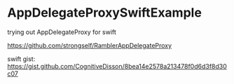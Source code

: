 # AppDelegateProxySwiftExample
trying out AppDelegateProxy for swift

https://github.com/strongself/RamblerAppDelegateProxy

swift gist: 
https://gist.github.com/CognitiveDisson/8bea14e2578a213478f0d6d3f8d30c07

